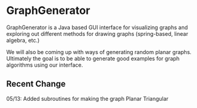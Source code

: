 # GraphGenerator

GraphGenerator is a Java based GUI interface for visualizing graphs and exploring out different methods for drawing graphs (spring-based, linear algebra, etc.)

We will also be coming up with ways of generating random planar graphs. Ultimately the goal is to be able to generate good examples for graph algorithms using our interface.


## Recent Change
05/13: Added subroutines for making the graph Planar Triangular
